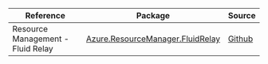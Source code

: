 | Reference | Package | Source |
|---|---|---|
|Resource Management - Fluid Relay|[Azure.ResourceManager.FluidRelay](https://www.nuget.org/packages/Azure.ResourceManager.FluidRelay)|[Github](https://github.com/Azure/azure-sdk-for-net/blob/main/sdk/fluidrelay/Azure.ResourceManager.FluidRelay)|
